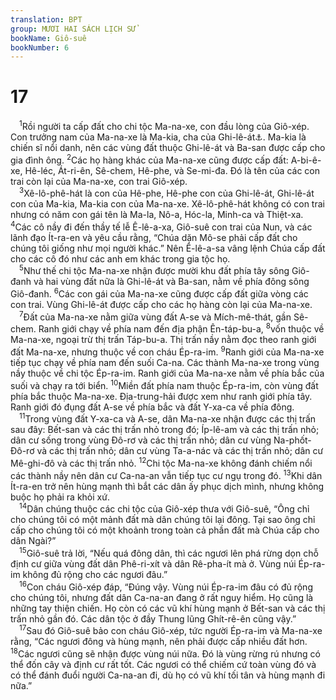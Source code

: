 ```yaml
---
translation: BPT
group: MƯƠI HAI SÁCH LỊCH SỬ
bookName: Giô-suê 
bookNumber: 6
---
```


<div class="title"><h1>17</h1></div>
<span class="verse gios_17_1"> <sup>1</sup>Rồi người ta cấp đất cho chi tộc Ma-na-xe, con đầu lòng của Giô-xép. Con trưởng nam của Ma-na-xe là Ma-kia, cha của Ghi-lê-át<a data-toggle="tooltip" data-placement="bottom" title="Hay “lãnh tụ vùng Ghi-lê-át.”">⚓</a>. Ma-kia là chiến sĩ nổi danh, nên các vùng đất thuộc Ghi-lê-át và Ba-san được cấp cho gia đình ông.</span>
<span class="verse gios_17_2"><sup>2</sup>Các họ hàng khác của Ma-na-xe cũng được cấp đất: A-bi-ê-xe, Hê-léc, Át-ri-ên, Sê-chem, Hê-phe, và Se-mi-đa. Đó là tên của các con trai còn lại của Ma-na-xe, con trai Giô-xép.<br/></span>
<span class="verse gios_17_3"> <sup>3</sup>Xê-lô-phê-hát là con của Hê-phe, Hê-phe con của Ghi-lê-át, Ghi-lê-át con của Ma-kia, Ma-kia con của Ma-na-xe. Xê-lô-phê-hát không có con trai nhưng có năm con gái tên là Ma-la, Nô-a, Hóc-la, Minh-ca và Thiệt-xa.</span>
<span class="verse gios_17_4"><sup>4</sup>Các cô nầy đi đến thầy tế lễ Ê-lê-a-xa, Giô-suê con trai của Nun, và các lãnh đạo Ít-ra-en và yêu cầu rằng, “Chúa dặn Mô-se phải cấp đất cho chúng tôi giống như mọi người khác.” Nên Ê-lê-a-sa vâng lệnh Chúa cấp đất cho các cô đó như các anh em khác trong gia tộc họ.<br/></span>
<span class="verse gios_17_5"> <sup>5</sup>Như thế chi tộc Ma-na-xe nhận được mười khu đất phía tây sông Giô-đanh và hai vùng đất nữa là Ghi-lê-át và Ba-san, nằm về phía đông sông Giô-đanh.</span>
<span class="verse gios_17_6"><sup>6</sup>Các con gái của Ma-na-xe cũng được cấp đất giữa vòng các con trai. Vùng Ghi-lê-át được cấp cho các họ hàng còn lại của Ma-na-xe.<br/></span>
<span class="verse gios_17_7"> <sup>7</sup>Đất của Ma-na-xe nằm giữa vùng đất A-se và Mích-mê-thát, gần Sê-chem. Ranh giới chạy về phía nam đến địa phận Ên-táp-bu-a,</span>
<span class="verse gios_17_8"><sup>8</sup>vốn thuộc về Ma-na-xe, ngoại trừ thị trấn Táp-bu-a. Thị trấn nầy nằm đọc theo ranh giới đất Ma-na-xe, nhưng thuộc về con cháu Ép-ra-im.</span>
<span class="verse gios_17_9"><sup>9</sup>Ranh giới của Ma-na-xe tiếp tục chạy về phía nam đến suối Ca-na. Các thành Ma-na-xe trong vùng nầy thuộc về chi tộc Ép-ra-im. Ranh giới của Ma-na-xe nằm về phía bắc của suối và chạy ra tới biển.</span>
<span class="verse gios_17_10"><sup>10</sup>Miền đất phía nam thuộc Ép-ra-im, còn vùng đất phía bắc thuộc Ma-na-xe. Địa-trung-hải được xem như ranh giới phía tây. Ranh giới đó đụng đất A-se về phía bắc và đất Y-xa-ca về phía đông.<br/></span>
<span class="verse gios_17_11"> <sup>11</sup>Trong vùng đất Y-xa-ca và A-se, dân Ma-na-xe nhận được các thị trấn sau đây: Bết-san và các thị trấn nhỏ trong đó; Íp-lê-am và các thị trấn nhỏ; dân cư sống trong vùng Đô-rơ và các thị trấn nhỏ; dân cư vùng Na-phốt-Đô-rơ và các thị trấn nhỏ; dân cư vùng Ta-a-nác và các thị trấn nhỏ; dân cư Mê-ghi-đô và các thị trấn nhỏ.</span>
<span class="verse gios_17_12"><sup>12</sup>Chi tộc Ma-na-xe không đánh chiếm nổi các thành nầy nên dân cư Ca-na-an vẫn tiếp tục cư ngụ trong đó.</span>
<span class="verse gios_17_13"><sup>13</sup>Khi dân Ít-ra-en trở nên hùng mạnh thì bắt các dân ấy phục dịch mình, nhưng không buộc họ phải ra khỏi xứ.<br/></span>
<span class="verse gios_17_14"> <sup>14</sup>Dân chúng thuộc các chi tộc của Giô-xép thưa với Giô-suê, “Ông chỉ cho chúng tôi có một mảnh đất mà dân chúng tôi lại đông. Tại sao ông chỉ cấp cho chúng tôi có một khoảnh trong toàn cả phần đất mà Chúa cấp cho dân Ngài?”<br/></span>
<span class="verse gios_17_15"> <sup>15</sup>Giô-suê trả lời, “Nếu quá đông dân, thì các ngươi lên phá rừng dọn chỗ định cư giữa vùng đất dân Phê-ri-xít và dân Rê-pha-ít mà ở. Vùng núi Ép-ra-im không đủ rộng cho các ngươi đâu.”<br/></span>
<span class="verse gios_17_16"> <sup>16</sup>Con cháu Giô-xép đáp, “Đúng vậy. Vùng núi Ép-ra-im đâu có đủ rộng cho chúng tôi, nhưng đất dân Ca-na-an đang ở rất nguy hiểm. Họ cũng là những tay thiện chiến. Họ còn có các vũ khí hùng mạnh ở Bết-san và các thị trấn nhỏ gần đó. Các dân tộc ở đầy Thung lũng Ghít-rê-ên cũng vậy.”<br/></span>
<span class="verse gios_17_17"> <sup>17</sup>Sau đó Giô-suê bảo con cháu Giô-xép, tức người Ép-ra-im và Ma-na-xe rằng, “Các ngươi đông và hùng mạnh, nên phải được cấp nhiều đất hơn.</span>
<span class="verse gios_17_18"><sup>18</sup>Các ngươi cũng sẽ nhận được vùng núi nữa. Đó là vùng rừng rú nhưng có thể đốn cây và định cư rất tốt. Các ngươi có thể chiếm cứ toàn vùng đó và có thể đánh đuổi người Ca-na-an đi, dù họ có vũ khí tối tân và hùng mạnh đi nữa.”<br/></span>
